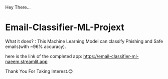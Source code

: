 Hey There...

# Email-Classifier-ML-Projext
What it does? : This Machine Learning Model can classify Phishing and Safe emails(with ~96% accuracy).

here is the link of the completed app: https://email-classifier-ml-naeem.streamlit.app

Thank You For Taking Interest.😊
